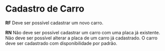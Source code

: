 # Cadastro de Carro

**RF** 
Deve ser possível cadastrar um novo carro.

**RN** 
Não deve ser possível cadastrar um carro com uma placa já existente.
Não deve ser possível alterar a placa de um carro já cadastrado.
O carro deve ser cadastrado com disponibilidade por padrão.